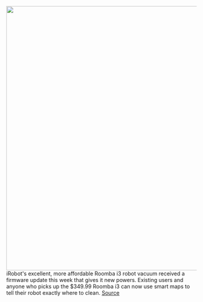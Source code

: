 <img src='https://cdn.vox-cdn.com/thumbor/3Wj9I53OGYjXc3QFUjDuGRIZQMI=/0x0:2048x1536/1200x800/filters:focal(861x605:1187x931)/cdn.vox-cdn.com/uploads/chorus_image/image/70605792/i3_i3__Photo_InSitu_TopView.0.jpg' width='700px' /><br/>
iRobot's excellent, more affordable Roomba i3 robot vacuum received a firmware update this week that gives it new powers. Existing users and anyone who picks up the $349.99 Roomba i3 can now use smart maps to tell their robot exactly where to clean.
<a href='https://www.theverge.com/2022/3/10/22967391/irobot-roomba-i3-update-smart-mapping'> Source <a/>